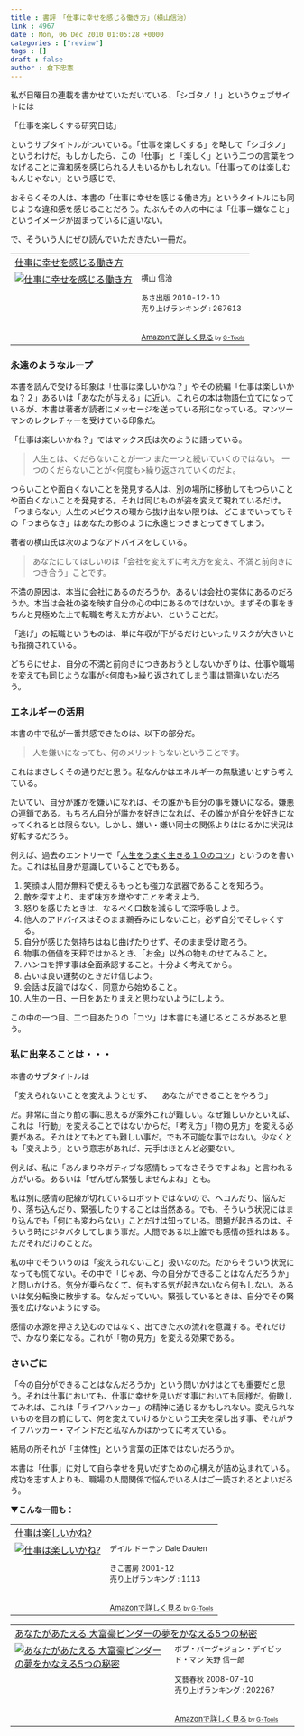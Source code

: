 ```yaml
---
title : 書評　「仕事に幸せを感じる働き方」（横山信治）
link : 4967
date : Mon, 06 Dec 2010 01:05:28 +0000
categories : ["review"]
tags : []
draft : false
author : 倉下忠憲
---
```


私が日曜日の連載を書かせていただいている、「シゴタノ！」というウェブサイトには

「仕事を楽しくする研究日誌」

というサブタイトルがついている。「仕事を楽しくする」を略して「シゴタノ」というわけだ。もしかしたら、この「仕事」と「楽しく」という二つの言葉をつなげることに違和感を感じられる人もいるかもしれない。「仕事ってのは楽しむもんじゃない」という感じで。

おそらくその人は、本書の「仕事に幸せを感じる働き方」というタイトルにも同じような違和感を感じることだろう。たぶんその人の中には「仕事＝嫌なこと」というイメージが固まっているに違いない。

で、そういう人にぜひ読んでいただきたい一冊だ。
<table  border="0" cellpadding="5"><tr><td colspan="2"><a href="http://www.amazon.co.jp/%E4%BB%95%E4%BA%8B%E3%81%AB%E5%B9%B8%E3%81%9B%E3%82%92%E6%84%9F%E3%81%98%E3%82%8B%E5%83%8D%E3%81%8D%E6%96%B9-%E6%A8%AA%E5%B1%B1-%E4%BF%A1%E6%B2%BB/dp/4860634330%3FSubscriptionId%3D15SMZCTB9V8NGR2TW082%26tag%3Drashita1000-22%26linkCode%3Dxm2%26camp%3D2025%26creative%3D165953%26creativeASIN%3D4860634330" target="_top">仕事に幸せを感じる働き方</a><img src="http://www.assoc-amazon.jp/e/ir?t=rashita1000-22&l=ur2&o=9" width="1" height="1" style="border: none;" alt="" /></td></tr><tr><td valign="top"><a href="http://www.amazon.co.jp/%E4%BB%95%E4%BA%8B%E3%81%AB%E5%B9%B8%E3%81%9B%E3%82%92%E6%84%9F%E3%81%98%E3%82%8B%E5%83%8D%E3%81%8D%E6%96%B9-%E6%A8%AA%E5%B1%B1-%E4%BF%A1%E6%B2%BB/dp/4860634330%3FSubscriptionId%3D15SMZCTB9V8NGR2TW082%26tag%3Drashita1000-22%26linkCode%3Dxm2%26camp%3D2025%26creative%3D165953%26creativeASIN%3D4860634330" target="_top"><img src="http://ecx.images-amazon.com/images/I/51k5GhBtFUL._SL160_.jpg" border="0" alt="仕事に幸せを感じる働き方" /></a></td><td valign="top"><font size="-1">横山 信治 <br /><br />あさ出版  2010-12-10<br />売り上げランキング : 267613<br /><br /><br /><a href="http://www.amazon.co.jp/%E4%BB%95%E4%BA%8B%E3%81%AB%E5%B9%B8%E3%81%9B%E3%82%92%E6%84%9F%E3%81%98%E3%82%8B%E5%83%8D%E3%81%8D%E6%96%B9-%E6%A8%AA%E5%B1%B1-%E4%BF%A1%E6%B2%BB/dp/4860634330%3FSubscriptionId%3D15SMZCTB9V8NGR2TW082%26tag%3Drashita1000-22%26linkCode%3Dxm2%26camp%3D2025%26creative%3D165953%26creativeASIN%3D4860634330" target="_top">Amazonで詳しく見る</a></font><font size="-2"> by <a href="http://www.goodpic.com/mt/aws/index.html" >G-Tools</a></font></td></tr></table>

<h3>永遠のようなループ</h3>
本書を読んで受ける印象は「仕事は楽しいかね？」やその続編「仕事は楽しいかね？２」あるいは「あなたが与える」に近い。これらの本は物語仕立てになっているが、本書は著者が読者にメッセージを送っている形になっている。マンツーマンのレクレチャーを受けている印象だ。

「仕事は楽しいかね？」ではマックス氏は次のように語っている。

<blockquote>
人生とは、くだらないことが一つ
また一つと続いていくのではない。
一つのくだらないことが<何度も>繰り返されていくのだよ。
</blockquote>

つらいことや面白くないことを発見する人は、別の場所に移動してもつらいことや面白くないことを発見する。それは同じものが姿を変えて現れているだけ。「つまらない」人生のメビウスの環から抜け出ない限りは、どこまでいってもその「つまらなさ」はあなたの影のように永遠とつきまとってきてしまう。

著者の横山氏は次のようなアドバイスをしている。

<blockquote>
あなたにしてほしいのは「会社を変えずに考え方を変え、不満と前向きにつき合う」ことです。
</blockquote>

不満の原因は、本当に会社にあるのだろうか。あるいは会社の実体にあるのだろうか。本当は会社の姿を映す自分の心の中にあるのではないか。まずその事をきちんと見極めた上で転職を考えた方がよい、ということだ。

「逃げ」の転職というものは、単に年収が下がるだけといったリスクが大きいとも指摘されている。

どちらにせよ、自分の不満と前向きにつきあおうとしないかぎりは、仕事や職場を変えても同じような事が<何度も>繰り返されてしまう事は間違いないだろう。

<h3>エネルギーの活用</h3>
本書の中で私が一番共感できたのは、以下の部分だ。

<blockquote>
人を嫌いになっても、何のメリットもないということです。
</blockquote>

これはまさしくその通りだと思う。私なんかはエネルギーの無駄遣いとすら考えている。

たいてい、自分が誰かを嫌いになれば、その誰かも自分の事を嫌いになる。嫌悪の連鎖である。もちろん自分が誰かを好きになれば、その誰かが自分を好きになってくれるとは限らない。しかし、嫌い・嫌い同士の関係よりははるかに状況は好転するだろう。

例えば、過去のエントリーで「<a href="https://rashita.net/blog/?p=3301">人生をうまく生きる１０のコツ</a>」というのを書いた。これは私自身が意識していることでもある。

<ol>
	<li>笑顔は人間が無料で使えるもっとも強力な武器であることを知ろう。</li>
	<li>敵を探すより、まず味方を増やすことを考えよう。</li>
	<li>怒りを感じたときは、なるべく口数を減らして深呼吸しよう。</li>
	<li>他人のアドバイスはそのまま鵜呑みにしないこと。必ず自分でそしゃくする。</li>
	<li>自分が感じた気持ちはねじ曲げたりせず、そのまま受け取ろう。</li>
	<li>物事の価値を天秤ではかるとき、「お金」以外の物ものせてみること。</li>
	<li>ハンコを押す事は全面承認すること。十分よく考えてから。</li>
	<li>占いは良い運勢のときだけ信じよう。</li>
	<li>会話は反論ではなく、同意から始めること。</li>
	<li>人生の一日、一日をあたりまえと思わないようにしよう。</li>
</ol>

この中の一つ目、二つ目あたりの「コツ」は本書にも通じるところがあると思う。

<h3>私に出来ることは・・・</h3>
本書のサブタイトルは

「変えられないことを変えようとせず、
　あなたができることをやろう」

だ。非常に当たり前の事に思えるが案外これが難しい。なぜ難しいかといえば、これは「行動」を変えることではないからだ。「考え方」「物の見方」を変える必要がある。それはとてもとても難しい事だ。でも不可能な事ではない。少なくとも「変えよう」という意志があれば、元手はほとんど必要ない。

例えば、私に「あんまりネガティブな感情もってなさそうですよね」と言われる方がいる。あるいは「ぜんぜん緊張しませんよね」とも。

私は別に感情の配線が切れているロボットではないので、ヘコんだり、悩んだり、落ち込んだり、緊張したりすることは当然ある。でも、そういう状況にはまり込んでも「何にも変わらない」ことだけは知っている。問題が起きるのは、そういう時にジタバタしてしまう事だ。人間である以上誰でも感情の揺れはある。ただそれだけのことだ。

私の中でそういうのは「変えられないこと」扱いなのだ。だからそういう状況になっても慌てない。その中で「じゃあ、今の自分ができることはなんだろうか」と問いかける。気分が乗らなくて、何もする気が起きないなら何もしない。あるいは気分転換に散歩する。なんだっていい。緊張しているときは、自分でその緊張を広げないようにする。

感情の水源を押さえ込むのではなく、出てきた水の流れを意識する。それだけで、かなり楽になる。これが「物の見方」を変える効果である。

<h3>さいごに</h3>
「今の自分ができることはなんだろうか」という問いかけはとても重要だと思う。それは仕事においても、仕事に幸せを見いだす事においても同様だ。俯瞰してみれば、これは「ライフハッカー」の精神に通じるかもしれない。変えられないものを目の前にして、何を変えていけるかという工夫を探し出す事、それがライフハッカー・マインドだと私なんかはかってに考えている。

結局の所それが「主体性」という言葉の正体ではないだろうか。

本書は「仕事」に対して自ら幸せを見いだすための心構えが詰め込まれている。成功を志す人よりも、職場の人間関係で悩んでいる人はご一読されるとよいだろう。

<strong>▼こんな一冊も：</strong>
<table  border="0" cellpadding="5"><tr><td colspan="2"><a href="http://www.amazon.co.jp/%E4%BB%95%E4%BA%8B%E3%81%AF%E6%A5%BD%E3%81%97%E3%81%84%E3%81%8B%E3%81%AD-%E3%83%87%E3%82%A4%E3%83%AB-%E3%83%89%E3%83%BC%E3%83%86%E3%83%B3/dp/4877710787%3FSubscriptionId%3D15SMZCTB9V8NGR2TW082%26tag%3Drashita1000-22%26linkCode%3Dxm2%26camp%3D2025%26creative%3D165953%26creativeASIN%3D4877710787" target="_top">仕事は楽しいかね?</a><img src="http://www.assoc-amazon.jp/e/ir?t=rashita1000-22&l=ur2&o=9" width="1" height="1" style="border: none;" alt="" /></td></tr><tr><td valign="top"><a href="http://www.amazon.co.jp/%E4%BB%95%E4%BA%8B%E3%81%AF%E6%A5%BD%E3%81%97%E3%81%84%E3%81%8B%E3%81%AD-%E3%83%87%E3%82%A4%E3%83%AB-%E3%83%89%E3%83%BC%E3%83%86%E3%83%B3/dp/4877710787%3FSubscriptionId%3D15SMZCTB9V8NGR2TW082%26tag%3Drashita1000-22%26linkCode%3Dxm2%26camp%3D2025%26creative%3D165953%26creativeASIN%3D4877710787" target="_top"><img src="http://ecx.images-amazon.com/images/I/514AWCH6ZNL._SL160_.jpg" border="0" alt="仕事は楽しいかね?" /></a></td><td valign="top"><font size="-1">デイル ドーテン Dale Dauten <br /><br />きこ書房  2001-12<br />売り上げランキング : 1113<br /><br /><br /><a href="http://www.amazon.co.jp/%E4%BB%95%E4%BA%8B%E3%81%AF%E6%A5%BD%E3%81%97%E3%81%84%E3%81%8B%E3%81%AD-%E3%83%87%E3%82%A4%E3%83%AB-%E3%83%89%E3%83%BC%E3%83%86%E3%83%B3/dp/4877710787%3FSubscriptionId%3D15SMZCTB9V8NGR2TW082%26tag%3Drashita1000-22%26linkCode%3Dxm2%26camp%3D2025%26creative%3D165953%26creativeASIN%3D4877710787" target="_top">Amazonで詳しく見る</a></font><font size="-2"> by <a href="http://www.goodpic.com/mt/aws/index.html" >G-Tools</a></font></td></tr></table>

<table  border="0" cellpadding="5"><tr><td colspan="2"><a href="http://www.amazon.co.jp/%E3%81%82%E3%81%AA%E3%81%9F%E3%81%8C%E3%81%82%E3%81%9F%E3%81%88%E3%82%8B-%E5%A4%A7%E5%AF%8C%E8%B1%AA%E3%83%94%E3%83%B3%E3%83%80%E3%83%BC%E3%81%AE%E5%A4%A2%E3%82%92%E3%81%8B%E3%81%AA%E3%81%88%E3%82%8B5%E3%81%A4%E3%81%AE%E7%A7%98%E5%AF%86-%E3%83%9C%E3%83%96%E3%83%BB%E3%83%90%E3%83%BC%E3%82%B0-%E3%82%B8%E3%83%A7%E3%83%B3%E3%83%BB%E3%83%87%E3%82%A4%E3%83%93%E3%83%83%E3%83%89%E3%83%BB%E3%83%9E%E3%83%B3/dp/4163271503%3FSubscriptionId%3D15SMZCTB9V8NGR2TW082%26tag%3Drashita1000-22%26linkCode%3Dxm2%26camp%3D2025%26creative%3D165953%26creativeASIN%3D4163271503" target="_top">あなたがあたえる 大富豪ピンダーの夢をかなえる5つの秘密</a><img src="http://www.assoc-amazon.jp/e/ir?t=rashita1000-22&l=ur2&o=9" width="1" height="1" style="border: none;" alt="" /></td></tr><tr><td valign="top"><a href="http://www.amazon.co.jp/%E3%81%82%E3%81%AA%E3%81%9F%E3%81%8C%E3%81%82%E3%81%9F%E3%81%88%E3%82%8B-%E5%A4%A7%E5%AF%8C%E8%B1%AA%E3%83%94%E3%83%B3%E3%83%80%E3%83%BC%E3%81%AE%E5%A4%A2%E3%82%92%E3%81%8B%E3%81%AA%E3%81%88%E3%82%8B5%E3%81%A4%E3%81%AE%E7%A7%98%E5%AF%86-%E3%83%9C%E3%83%96%E3%83%BB%E3%83%90%E3%83%BC%E3%82%B0-%E3%82%B8%E3%83%A7%E3%83%B3%E3%83%BB%E3%83%87%E3%82%A4%E3%83%93%E3%83%83%E3%83%89%E3%83%BB%E3%83%9E%E3%83%B3/dp/4163271503%3FSubscriptionId%3D15SMZCTB9V8NGR2TW082%26tag%3Drashita1000-22%26linkCode%3Dxm2%26camp%3D2025%26creative%3D165953%26creativeASIN%3D4163271503" target="_top"><img src="http://ecx.images-amazon.com/images/I/51PxuxojRHL._SL160_.jpg" border="0" alt="あなたがあたえる 大富豪ピンダーの夢をかなえる5つの秘密" /></a></td><td valign="top"><font size="-1">ボブ・バーグ+ジョン・デイビッド・マン 矢野 信一郎 <br /><br />文藝春秋  2008-07-10<br />売り上げランキング : 202267<br /><br /><br /><a href="http://www.amazon.co.jp/%E3%81%82%E3%81%AA%E3%81%9F%E3%81%8C%E3%81%82%E3%81%9F%E3%81%88%E3%82%8B-%E5%A4%A7%E5%AF%8C%E8%B1%AA%E3%83%94%E3%83%B3%E3%83%80%E3%83%BC%E3%81%AE%E5%A4%A2%E3%82%92%E3%81%8B%E3%81%AA%E3%81%88%E3%82%8B5%E3%81%A4%E3%81%AE%E7%A7%98%E5%AF%86-%E3%83%9C%E3%83%96%E3%83%BB%E3%83%90%E3%83%BC%E3%82%B0-%E3%82%B8%E3%83%A7%E3%83%B3%E3%83%BB%E3%83%87%E3%82%A4%E3%83%93%E3%83%83%E3%83%89%E3%83%BB%E3%83%9E%E3%83%B3/dp/4163271503%3FSubscriptionId%3D15SMZCTB9V8NGR2TW082%26tag%3Drashita1000-22%26linkCode%3Dxm2%26camp%3D2025%26creative%3D165953%26creativeASIN%3D4163271503" target="_top">Amazonで詳しく見る</a></font><font size="-2"> by <a href="http://www.goodpic.com/mt/aws/index.html" >G-Tools</a></font></td></tr></table>


